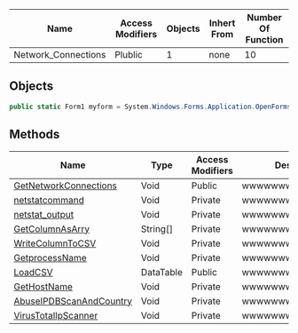 




| Name | Access Modifiers | Objects | Inhert From | Number Of Function |
| ---- | ---------------- | ------- | ----------- | ------------------ |
| Network_Connections |      Plublic     | 1 |    none     |        10           |





## Objects
```c#
public static Form1 myform = System.Windows.Forms.Application.OpenForms.OfType<Form1>().FirstOrDefault();
```

## Methods


| Name | Type | Access Modifiers | Description |
| ---- | ---- | ---------------- | ----------- |
| [GetNetworkConnections]() | Void | Public | wwwwwwwwwwwwwwww |
| [netstatcommand]() | Void | Private | wwwwwwwwwwwwwwww |
| [netstat_output]() | Void | Private | wwwwwwwwwwwwwwww |
| [GetColumnAsArry]() | String[] | Private | wwwwwwwwwwwwwwww |
| [WriteColumnToCSV]() | Void | Private | wwwwwwwwwwwwwwww 
| [GetprocessName]() | Void | Private | wwwwwwwwwwwwwwww 
| [LoadCSV]() | DataTable | Public | wwwwwwwwwwwwwwww 
| [GetHostName]() | Void | Private | wwwwwwwwwwwwwwww 
| [AbuseIPDBScanAndCountry]() | Void | Private | wwwwwwwwwwwwwwww 
| [VirusTotalIpScanner]() | Void | Private | wwwwwwwwwwwwwwww 


